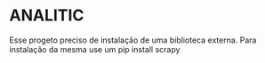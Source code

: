 # ANALITIC
Esse progeto preciso de instalação de uma biblioteca externa.
Para instalação da mesma use um pip install scrapy
